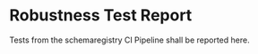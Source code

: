 <!--Document Template information:
Prepared:***
Approved:***
Document Name:robustness-test-report
Document Number:
-->
# Robustness Test Report

Tests from the schemaregistry CI Pipeline shall be reported here.

